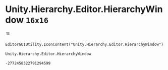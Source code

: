 # Unity.Hierarchy.Editor.HierarchyWindow `16x16`
<img src="/img/Unity.Hierarchy.Editor.HierarchyWindow.png" width=16 height=16>

``` CSharp
EditorGUIUtility.IconContent("Unity.Hierarchy.Editor.HierarchyWindow")
```
```
Unity.Hierarchy.Editor.HierarchyWindow
```
```
-2772458322791294599
```
